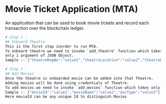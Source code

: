 # Movie Ticket Application (MTA)
An application that can be used to book movie tickets and record each transaction over the blockchain ledger.
```sh
# Step 1 :
## Onboard Theatre
This is the first step inorder to run MTA. 
To onboard theatre we need to invoke `add_theatre` function which takes 
only 1 argument of JSON Object.
Sample :- {"theatreRegNo":"value1","theatreLocation":"value2","theatreName":"value3","numberOfScreens":"value4","docType":"value5"}

# Step 2 :
## Add Movies
Once the theatre is onboarded movie can be added into that Theatre. 
Adding movies will be done using credentials of Theatre. 
To add movies we need to invoke `add_movies` function which takes only 1 argument of JSON Object.
Sample :- {"movieId":"value1","movieName":"value2","docType":"value3"}
Here movieId can be any unique Id to distinguish Movies
```
